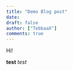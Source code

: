 ```yaml
---
title: "Demo Blog post"
date: 
draft: false
author: ["TebbaaX"]
comments: true
---
```

Hi!

**test**
_test_

